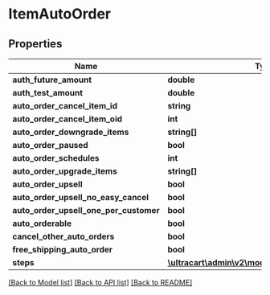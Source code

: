 # ItemAutoOrder

## Properties
Name | Type | Description | Notes
------------ | ------------- | ------------- | -------------
**auth_future_amount** | **double** |  | [optional] 
**auth_test_amount** | **double** |  | [optional] 
**auto_order_cancel_item_id** | **string** |  | [optional] 
**auto_order_cancel_item_oid** | **int** |  | [optional] 
**auto_order_downgrade_items** | **string[]** |  | [optional] 
**auto_order_paused** | **bool** |  | [optional] 
**auto_order_schedules** | **int** |  | [optional] 
**auto_order_upgrade_items** | **string[]** |  | [optional] 
**auto_order_upsell** | **bool** |  | [optional] 
**auto_order_upsell_no_easy_cancel** | **bool** |  | [optional] 
**auto_order_upsell_one_per_customer** | **bool** |  | [optional] 
**auto_orderable** | **bool** |  | [optional] 
**cancel_other_auto_orders** | **bool** |  | [optional] 
**free_shipping_auto_order** | **bool** |  | [optional] 
**steps** | [**\ultracart\admin\v2\models\ItemAutoOrderStep[]**](ItemAutoOrderStep.md) |  | [optional] 

[[Back to Model list]](../README.md#documentation-for-models) [[Back to API list]](../README.md#documentation-for-api-endpoints) [[Back to README]](../README.md)


